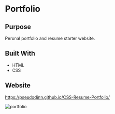 # Portfolio

## Purpose

Peronal portfolio and resume starter website.

## Built With

- HTML
- CSS

## Website

https://pseudodjnn.github.io/CSS-Resume-Portfolio/

![portfolio](https://user-images.githubusercontent.com/105378214/180294571-9de63001-2d9a-4c8e-9eac-4561216cc4e1.png)
